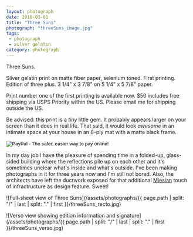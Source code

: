 ```yaml
---
layout: photograph
date: 2018-03-01
title: "Three Suns"
photograph: "threeSuns_image.jpg"
tags: 
 - photograph
 - silver gelatin
category: photograph
---
```

Three Suns.

Silver gelatin print on matte fiber paper, selenium toned. First printing. Edition of three plus. 3 1/4" x 3 7/8" on 5 1/4" x 5 7/8" paper.

Print number one of the first printing is available now. $50 includes free shipping via USPS Priority within the US. Please email me for shipping outside the US.

Be advised: this print is a _tiny_ little gem. It probably appears larger on your screen than it does in real life. That said, it would look _awesome_ in an intimate space at your house in an 8-ply mat with a matte black frame.

<form action="https://www.paypal.com/cgi-bin/webscr" method="post" target="_top">
<input type="hidden" name="cmd" value="_s-xclick">
<input type="hidden" name="hosted_button_id" value="3Q6J7UEDHNUCS">
<input type="image" src="https://www.paypalobjects.com/en_US/i/btn/btn_buynow_SM.gif" border="0" name="submit" alt="PayPal - The safer, easier way to pay online!">
<img alt="One pixel because PayPal says so." border="0" src="https://www.paypalobjects.com/en_US/i/scr/pixel.gif" width="1" height="1">
</form>

In my day job I have the pleasure of spending time in a folded-up, glass-sided building where the reflections pile up on each other and it's sometimes unclear what's inside and what's outside. I've been making photographs in it for three years now and I'm still not bored. Also, the architects have left the ductwork exposed for that additional [Miesian](https://en.wikipedia.org/wiki/Ludwig_Mies_van_der_Rohe) touch of infractructure as design feature. Sweet!

![Full-sheet view of Three Suns](/assets/photographs/{{ page.path | split: "/" | last | split: "." | first }}/threeSuns_recto.jpg)

![Verso view showing edition information and signature](/assets/photographs/{{ page.path | split: "/" | last | split: "." | first }}/threeSuns_verso.jpg)